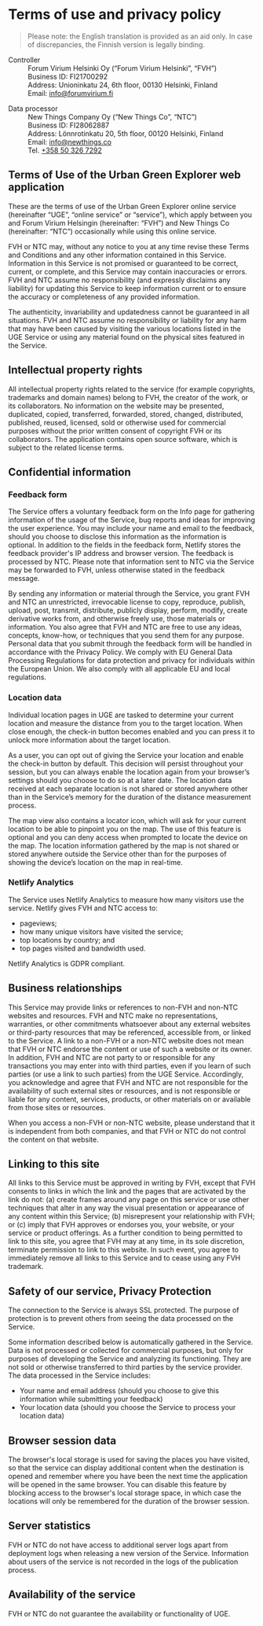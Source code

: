 # Terms of use and privacy policy

> Please note: the English translation is provided as an aid only. In case of discrepancies, the Finnish version is legally binding.

<dl itemscope itemtype="https://schema.org/Organization">
<dt class="subtitle">Controller</dt>
<dd><span itemprop="name">Forum Virium Helsinki Oy</span> (“Forum Virium Helsinki”, “FVH”)</dd>
<dd>Business ID: <span itemprop="taxID">FI21700292</span></dd>
<dd itemprop="address">Address: <span itemprop="streetAddress">Unioninkatu 24, 6th floor</span>, <span itemprop="postalCode">00130</span> <span itemprop="addressLocality">Helsinki</span>, <span itemprop="country">Finland</span></dd>
<dd>Email: <a href="mailto:info@forumvirium.fi" itemprop="email">info@forumvirium.fi</a></dd>
</dl>

<dl itemscope itemtype="https://schema.org/Organization">
<dt class="subtitle">Data processor</dt>
<dd><span itemprop="name">New Things Company Oy</span> (“New Things Co”, “NTC”)</dd>
<dd>Business ID: <span itemprop="taxID">FI28062887</span></dd>
<dd itemprop="address">Address: <span itemprop="streetAddress">Lönnrotinkatu 20, 5th floor</span>, <span itemprop="postalCode">00120</span> <span itemprop="addressLocality">Helsinki</span>, <span itemprop="country">Finland</span></dd>
<dd>Email: <a href="mailto:info@newthings.co" itemprop="email">info@newthings.co</a></dd>
<dd>Tel. <a href="tel:+358503267292" itemprop="telephone">+358 50 326 7292</a></dd>
</dl>

## Terms of Use of the Urban Green Explorer web application

These are the terms of use of the Urban Green Explorer online service (hereinafter “UGE”, “online service” or “service”), which apply between you and Forum Virium Helsingin (hereinafter: “FVH”) and New Things Co (hereinafter: “NTC”) occasionally while using this online service.

FVH or NTC may, without any notice to you at any time revise these Terms and Conditions and any other information contained in this Service. Information in this Service is not promised or guaranteed to be correct, current, or complete, and this Service may contain inaccuracies or errors. FVH and NTC assume no responsibility (and expressly disclaims any liability) for updating this Service to keep information current or to ensure the accuracy or completeness of any provided information.

The authenticity, invariability and updatedness cannot be guaranteed in all situations. FVH and NTC assume no responsibility or liability for any harm that may have been caused by visiting the various locations listed in the UGE Service or using any material found on the physical sites featured in the Service.

## Intellectual property rights

All intellectual property rights related to the service (for example copyrights, trademarks and domain names) belong to FVH, the creator of the work, or its collaborators. No information on the website may be presented, duplicated, copied, transferred, forwarded, stored, changed, distributed, published, reused, licensed, sold or otherwise used for commercial purposes without the prior written consent of copyright FVH or its collaborators. The application contains open source software, which is subject to the related license terms.

## Confidential information

### Feedback form

The Service offers a voluntary feedback form on the Info page for gathering information of the usage of the Service, bug reports and ideas for improving the user experience. You may include your name and email to the feedback, should you choose to disclose this information as the information is optional. In addition to the fields in the feedback form, Netlify stores the feedback provider's IP address and browser version. The feedback is processed by NTC. Please note that information sent to NTC via the Service may be forwarded to FVH, unless otherwise stated in the feedback message.

By sending any information or material through the Service, you grant FVH and NTC an unrestricted, irrevocable license to copy, reproduce, publish, upload, post, transmit, distribute, publicly display, perform, modify, create derivative works from, and otherwise freely use, those materials or information. You also agree that FVH and NTC are free to use any ideas, concepts, know-how, or techniques that you send them for any purpose. Personal data that you submit through the feedback form will be handled in accordance with the Privacy Policy. We comply with EU General Data Processing Regulations for data protection and privacy for individuals within the European Union. We also comply with all applicable EU and local regulations.

### Location data

Individual location pages in UGE are tasked to determine your current location and measure the distance from you to the target location. When close enough, the check-in button becomes enabled and you can press it to unlock more information about the target location.

As a user, you can opt out of giving the Service your location and enable the check-in button by default. This decision will persist throughout your session, but you can always enable the location again from your browser’s settings should you choose to do so at a later date. The location data received at each separate location is not shared or stored anywhere other than in the Service’s memory for the duration of the distance measurement process.

The map view also contains a locator icon, which will ask for your current location to be able to pinpoint you on the map. The use of this feature is optional and you can deny access when prompted to locate the device on the map. The location information gathered by the map is not shared or stored anywhere outside the Service other than for the purposes of showing the device’s location on the map in real-time.

### Netlify Analytics

The Service uses Netlify Analytics to measure how many visitors use the service. Netlify gives FVH and NTC access to:

- pageviews;
- how many unique visitors have visited the service;
- top locations by country; and
- top pages visited and bandwidth used.

Netlify Analytics is GDPR compliant.

## Business relationships

This Service may provide links or references to non-FVH and non-NTC websites and resources. FVH and NTC make no representations, warranties, or other commitments whatsoever about any external websites or third-party resources that may be referenced, accessible from, or linked to the Service. A link to a non-FVH or a non-NTC website does not mean that FVH or NTC endorse the content or use of such a website or its owner. In addition, FVH and NTC are not party to or responsible for any transactions you may enter into with third parties, even if you learn of such parties (or use a link to such parties) from the UGE Service. Accordingly, you acknowledge and agree that FVH and NTC are not responsible for the availability of such external sites or resources, and is not responsible or liable for any content, services, products, or other materials on or available from those sites or resources.

When you access a non-FVH or non-NTC website, please understand that it is independent from both companies, and that FVH or NTC do not control the content on that website.

## Linking to this site

All links to this Service must be approved in writing by FVH, except that FVH consents to links in which the link and the pages that are activated by the link do not: (a) create frames around any page on this service or use other techniques that alter in any way the visual presentation or appearance of any content within this Service; (b) misrepresent your relationship with FVH; or (c) imply that FVH approves or endorses you, your website, or your service or product offerings. As a further condition to being permitted to link to this site, you agree that FVH may at any time, in its sole discretion, terminate permission to link to this website. In such event, you agree to immediately remove all links to this Service and to cease using any FVH trademark.

## Safety of our service, Privacy Protection

The connection to the Service is always SSL protected. The purpose of protection is to prevent others from seeing the data processed on the Service.

Some information described below is automatically gathered in the Service. Data is not processed or collected for commercial purposes, but only for purposes of developing the Service and analyzing its functioning. They are not sold or otherwise transferred to third parties by the service provider. The data processed in the Service includes:

- Your name and email address (should you choose to give this information while submitting your feedback)
- Your location data (should you choose the Service to process your location data)

## Browser session data

The browser's local storage is used for saving the places you have visited, so that the service can display additional content when the destination is opened and remember where you have been the next time the application will be opened in the same browser. You can disable this feature by blocking access to the browser's local storage space, in which case the locations will only be remembered for the duration of the browser session.

## Server statistics

FVH or NTC do not have access to additional server logs apart from deployment logs when releasing a new version of the Service. Information about users of the service is not recorded in the logs of the publication process.

## Availability of the service

FVH or NTC do not guarantee the availability or functionality of UGE.
